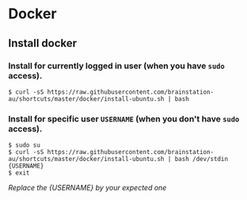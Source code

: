 # Docker

## Install docker

### Install for currently logged in user (when you have `sudo` access).
```
$ curl -sS https://raw.githubusercontent.com/brainstation-au/shortcuts/master/docker/install-ubuntu.sh | bash
```

### Install for specific user `USERNAME` (when you don't have `sudo` access).
```
$ sudo su
$ curl -sS https://raw.githubusercontent.com/brainstation-au/shortcuts/master/docker/install-ubuntu.sh | bash /dev/stdin {USERNAME}
$ exit
```
*Replace the {USERNAME} by your expected one*
